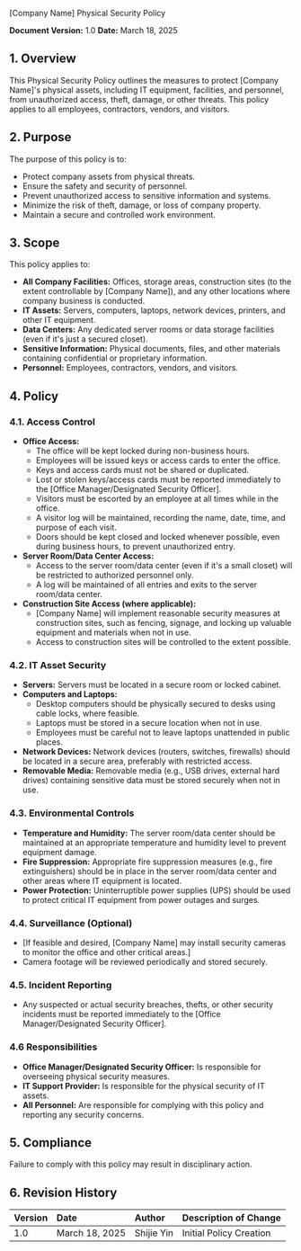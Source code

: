 [Company Name]
Physical Security Policy

**Document Version:** 1.0
**Date:** March 18, 2025

## 1. Overview

This Physical Security Policy outlines the measures to protect [Company Name]'s physical assets, including IT equipment, facilities, and personnel, from unauthorized access, theft, damage, or other threats. This policy applies to all employees, contractors, vendors, and visitors.

## 2. Purpose

The purpose of this policy is to:

*   Protect company assets from physical threats.
*   Ensure the safety and security of personnel.
*   Prevent unauthorized access to sensitive information and systems.
*   Minimize the risk of theft, damage, or loss of company property.
*   Maintain a secure and controlled work environment.

## 3. Scope

This policy applies to:

*   **All Company Facilities:**  Offices, storage areas, construction sites (to the extent controllable by [Company Name]), and any other locations where company business is conducted.
*   **IT Assets:**  Servers, computers, laptops, network devices, printers, and other IT equipment.
*   **Data Centers:**  Any dedicated server rooms or data storage facilities (even if it's just a secured closet).
*   **Sensitive Information:**  Physical documents, files, and other materials containing confidential or proprietary information.
*   **Personnel:**  Employees, contractors, vendors, and visitors.

## 4. Policy

### 4.1. Access Control

*   **Office Access:**
    *   The office will be kept locked during non-business hours.
    *   Employees will be issued keys or access cards to enter the office.
    *   Keys and access cards must not be shared or duplicated.
    *   Lost or stolen keys/access cards must be reported immediately to the [Office Manager/Designated Security Officer].
    *   Visitors must be escorted by an employee at all times while in the office.
    *   A visitor log will be maintained, recording the name, date, time, and purpose of each visit.
    *   Doors should be kept closed and locked whenever possible, even during business hours, to prevent unauthorized entry.
*   **Server Room/Data Center Access:**
    *   Access to the server room/data center (even if it's a small closet) will be restricted to authorized personnel only.
    *   A log will be maintained of all entries and exits to the server room/data center.
*   **Construction Site Access (where applicable):**
    *   [Company Name] will implement reasonable security measures at construction sites, such as fencing, signage, and locking up valuable equipment and materials when not in use.
    *   Access to construction sites will be controlled to the extent possible.

### 4.2. IT Asset Security

*   **Servers:**  Servers must be located in a secure room or locked cabinet.
*   **Computers and Laptops:**
    *   Desktop computers should be physically secured to desks using cable locks, where feasible.
    *   Laptops must be stored in a secure location when not in use.
    *   Employees must be careful not to leave laptops unattended in public places.
*   **Network Devices:**  Network devices (routers, switches, firewalls) should be located in a secure area, preferably with restricted access.
*   **Removable Media:**  Removable media (e.g., USB drives, external hard drives) containing sensitive data must be stored securely when not in use.

### 4.3. Environmental Controls

*   **Temperature and Humidity:**  The server room/data center should be maintained at an appropriate temperature and humidity level to prevent equipment damage.
*   **Fire Suppression:**  Appropriate fire suppression measures (e.g., fire extinguishers) should be in place in the server room/data center and other areas where IT equipment is located.
*   **Power Protection:**  Uninterruptible power supplies (UPS) should be used to protect critical IT equipment from power outages and surges.

### 4.4. Surveillance (Optional)

*   [If feasible and desired, [Company Name] may install security cameras to monitor the office and other critical areas.]
*   Camera footage will be reviewed periodically and stored securely.

### 4.5. Incident Reporting

*   Any suspected or actual security breaches, thefts, or other security incidents must be reported immediately to the [Office Manager/Designated Security Officer].

### 4.6 Responsibilities
*   **Office Manager/Designated Security Officer:** Is responsible for overseeing physical security measures.
*   **IT Support Provider:** Is responsible for the physical security of IT assets.
*   **All Personnel:** Are responsible for complying with this policy and reporting any security concerns.

## 5. Compliance

Failure to comply with this policy may result in disciplinary action.

## 6. Revision History

| Version | Date       | Author      | Description of Change |
| :------ | :---------- | :---------- | :-------------------- |
| 1.0     | March 18, 2025 | Shijie Yin | Initial Policy Creation |
